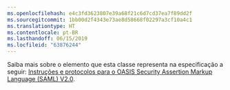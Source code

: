 ```yaml
---
ms.openlocfilehash: e4c3fd3623807e39a68f21c6d7cd37ea7f89dd2f
ms.sourcegitcommit: 1bb00d2f4343e73ae8d58668f02297a3cf10a4c1
ms.translationtype: HT
ms.contentlocale: pt-BR
ms.lasthandoff: 06/15/2019
ms.locfileid: "63876244"
---
```

Saiba mais sobre o elemento que esta classe representa na especificação a seguir: [Instruções e protocolos para o OASIS Security Assertion Markup Language (SAML) V2.0](https://docs.oasis-open.org/security/saml/v2.0/saml-core-2.0-os.pdf).
